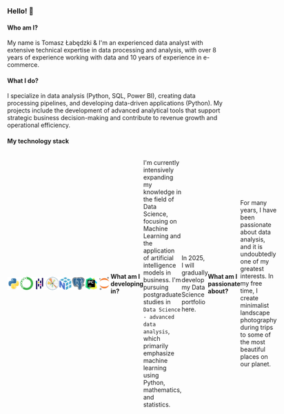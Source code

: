 ### Hello! 👋

#### Who am I?
My name is Tomasz Łabędzki & I'm an experienced data analyst with extensive technical expertise in data processing and analysis, with over 8 years of experience working with data and 10 years of experience in e-commerce.

#### What I do?
I specialize in data analysis (Python, SQL, Power BI), creating data processing pipelines, and developing data-driven applications (Python). My projects include the development of advanced analytical tools that support strategic business decision-making and contribute to revenue growth and operational efficiency.

#### My technology stack

<div style="display: flex; justify-content: space-around; align-items: center;">
  <tr>
    <td style="border: none;"><img src="./img/python.png" alt="Python" width="30"></td>
    <td style="border: none;"><img src="./img/anaconda.png" alt="Anaconda" width="30"></td>
    <td style="border: none;"><img src="./img/pandas.png" alt="Pandas" width="30"></td>
    <td style="border: none;"><img src="./img/matplotlib.png" alt="Matplotlib" width="30"></td>
    <td style="border: none;"><img src="./img/numpy.png" alt="Numpy" width="30"></td>
    <td style="border: none;"><img src="./img/postgresql.png" alt="PostgreSQL" width="30"></td>
    <td style="border: none;"><img src="./img/pycharm.png" alt="PyCharm" width="30"></td>
    <td style="border: none;"><img src="./img/jupyter.png" alt="Jupyter Notebook" width="30"></td>
  </tr>
</table>

#### What am I developing in?
I'm currently intensively expanding my knowledge in the field of Data Science, focusing on Machine Learning and the application of artificial intelligence models in business. I'm pursuing postgraduate studies in `Data Science - advanced data analysis`, which primarily emphasize machine learning using Python, mathematics, and statistics.

In 2025, I will gradually develop my Data Science portfolio here.

#### What am I passionate about?
For many years, I have been passionate about data analysis, and it is undoubtedly one of my greatest interests. In my free time, I create minimalist landscape photography during trips to some of the most beautiful places on our planet.

